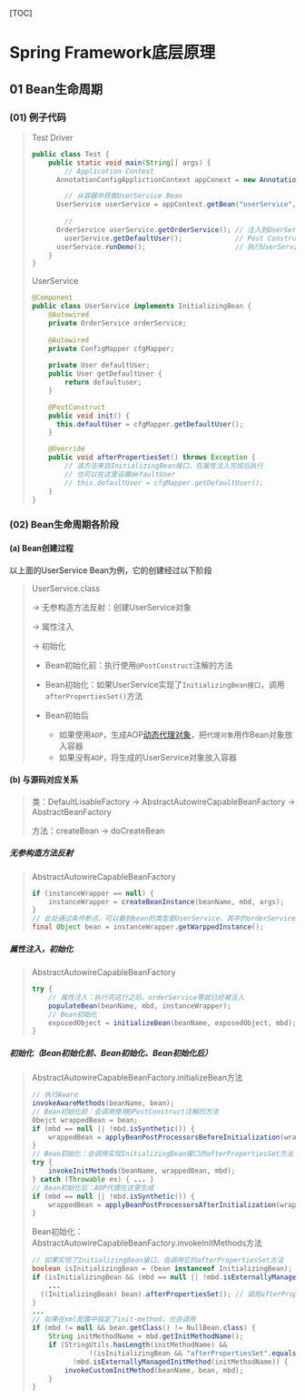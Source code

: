 [TOC]

# Spring Framework底层原理

## 01 Bean生命周期

### (01) 例子代码

> Test Driver
>
> ~~~java
> public class Test {
>     public static void main(String[] args) {
>         // Application Context
> 		AnnotationConfigApplictionContext appConext = new AnnotationConfigApplictionContext();
> 
>         // 从容器中获取UserService Bean
> 		UserService userService = appContext.getBean("userService", UserService.class);
>         
>         // 
> 		OrderService userService.getOrderService();	// 注入到UserService Bean中的OrderService
>         userService.getDefaultUser();	        	// Post Construct阶段得到的属性值
> 		userService.runDemo();       				// 执行UserService Bean的方法
>     }
> }
> ~~~
>
> UserService
>
> ~~~java
> @Component
> public class UserService implements InitializingBean {
>     @Autowired
>     private OrderService orderService;
>     
>     @Autowired
>     private ConfigMapper cfgMapper;
>         
>     private User defaultUser;
>     public User getDefaultUser {
>         return defaultuser;
>     }
> 
>     @PostConstruct
>     public void init() {
> 		this.defaultUser = cfgMapper.getDefaultUser();
>     }
> 
>     @Override
>     public void afterPropertiesSet() throws Exception {
>         // 该方法来自InitializingBean接口，在属性注入完成后执行
>         // 也可以在这里设置defaultUser
>         // this.defaultUser = cfgMapper.getDefaultUser();
>     }
> }
> ~~~

### (02) Bean生命周期各阶段

#### (a) Bean创建过程

以上面的UserService Bean为例，它的创建经过以下阶段

> UserService.class
>
> → 无参构造方法反射：创建UserService对象 
>
> → 属性注入
>
> → 初始化
>
> * Bean初始化前：执行使用`@PostConstruct`注解的方法
>
> * Bean初始化：如果UserService实现了`InitializingBean接口`，调用`afterPropertiesSet()`方法
>
> * Bean初始后
>     * 如果使用`AOP`，生成AOP[动态代理对象](../001_spring_ioc_aop/note/05_java_proxy.md)，把`代理对象`用作Bean对象放入容器
>     * 如果没有`AOP`，将生成的UserService对象放入容器

#### (b) 与源码对应关系

> 类：DefaultLisableFactory → AbstractAutowireCapableBeanFactory → AbstractBeanFactory
>
> 方法：createBean → doCreateBean

##### 无参构造方法反射

> AbstractAutowireCapableBeanFactory
>
> ~~~java
> if (instanceWrapper == null) {
>     instanceWrapper = createBeanInstance(beanName, mbd, args);
> }
> // 此处通过条件断点，可以看到bean的类型是UserService，其中的orderService等属性都是null
> final Object bean = instanceWrapper.getWarppedInstance();
> ~~~

##### 属性注入，初始化

> AbstractAutowireCapableBeanFactory
>
> ~~~java
> try {
>     // 属性注入：执行完这行之后，orderService等就已经被注入
>     populateBean(beanName, mbd, instanceWrapper);
>     // Bean初始化
>     exposedObject = initializeBean(beanName, exposedObject, mbd);
> }
> ~~~

##### 初始化（Bean初始化前、Bean初始化、Bean初始化后）

> AbstractAutowireCapableBeanFactory.initializeBean方法
>
> ~~~java
> // 执行Aware
> invokeAwareMethods(beanName, bean);
> // Bean初始化前：会调用使用@PostConstruct注解的方法
> Obejct wrappedBean = bean;
> if (mbd == null || !mbd.isSynthetic()) {
>     wrappedBean = applyBeanPostProcessorsBeforeInitialization(wrappedBean, beanName);
> }
> // Bean初始化：会调用实现InitializingBean接口的afterPropertiesSet方法
> try {
>     invokeInitMethods(beanName, wrappedBean, mbd);
> } catch (Throwable ex) { ... }
> // Bean初始化后：AOP代理在这里生成
> if (mbd == null || !mbd.isSynthetic()) {
>     wrappedBean = applyBeanPostProcessorsAfterInitialization(wrappedBean, beanName);
> }
> ~~~
>
> Bean初始化：AbstractAutowireCapableBeanFactory.invokeInitMethods方法
>
> ~~~java
> // 如果实现了InitializingBean接口，会调用它的afterPropertiesSet方法
> boolean isInitializingBean = (bean instanceof InitializingBean);
> if (isInitializingBean && (mbd == null || !mbd.isExternallyManagedInitMethod("afterPropertiesSet"))) {
>     ...
> 	((InitializingBean) bean).afterPropertiesSet(); // 调用afterPropertiesSet方法
> }
> ...
> // 如果在xml配置中指定了init-method，也会调用
> if (mbd != null && bean.getClass() != NullBean.class) {
>     String initMethodName = mbd.getInitMethodName();
>     if (StringUtils.hasLength(initMethodName) && 
>        		!(isInitializingBean && "afterPropertiesSet".equals(initMeghodName))) &&
>         	!mbd.isExternallyManagedInitMethod(initMethodName)) {
>         invokeCustomInitMethod(beanName, bean, mbd);
>     }
> }
> ~~~

